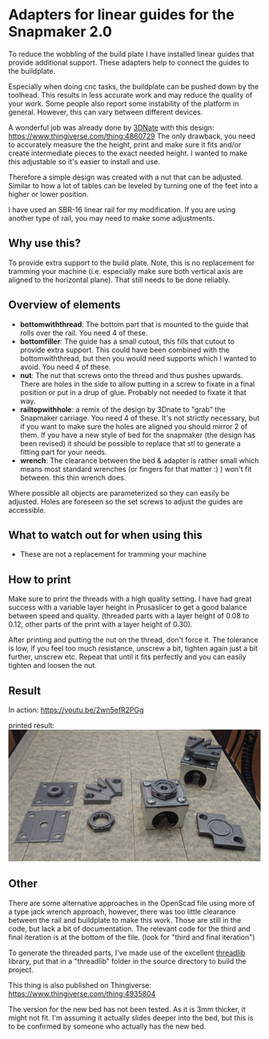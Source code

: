 # Adapters for linear guides for the Snapmaker 2.0
 To reduce the wobbling of the build plate I have installed linear guides that provide additional support. These adapters help to connect the guides to the buildplate.

 Especially when doing cnc tasks, the buildplate can be pushed down by the toolhead. This results in less accurate work and may reduce the quality of your work. Some people also report some instability of the platform in general. However, this can vary between different devices.

 A wonderful job was already done by [3DNate](https://www.thingiverse.com/3dnate/) with this design: https://www.thingiverse.com/thing:4860729
 The only drawback, you need to accurately measure the the height, print and make sure it fits and/or create intermediate pieces to the exact needed height. I wanted to make this adjustable so it's easier to install and use.

 Therefore a simple design was created with a nut that can be adjusted. Similar to how a lot of tables can be leveled by turning one of the feet into a higher or lower position.

 I have used an SBR-16 linear rail for my modification. If you are using another type of rail, you may need to make some adjustments.

## Why use this?
To provide extra support to the build plate.
Note, this is no replacement for tramming your machine (i.e. especially make sure both vertical axis are aligned to the horizontal plane). That still needs to be done reliably.

## Overview of elements
- **bottomwiththread**: The bottom part that is mounted to the guide that rolls over the rail.  You need 4 of these.
- **bottomfiller**: The guide has a small cutout, this fills that cutout to provide extra support.  This could have been combined with the bottomwiththread, but then you would need supports which I wanted to avoid. You need 4 of these.
- **nut**: The nut that screws onto the thread and thus pushes upwards. There are holes in the side to allow putting in a screw to fixate in a final position or put in a drup of glue. Probably not needed to fixate it that way.
- **railtopwithhole**: a remix of the design by 3Dnate to "grab" the Snapmaker carriage. You need 4 of these. It's not strictly necessary, but if you want to make sure the holes are aligned you should mirror 2 of them. If you have a new style of bed for the snapmaker (the design has been revised) it should be possible to replace that stl to generate a fitting part for your needs.
- **wrench**: The clearance between the bed & adapter is rather small which means most standard wrenches (or fingers for that matter :) ) won't fit between. this thin wrench does.

Where possible all objects are parameterized so they can easily be adjusted.
Holes are foreseen so the set screws to adjust the guides are accessible.

## What to watch out for when using this
- These are not a replacement for tramming your machine 

## How to print
Make sure to print the threads with a high quality setting. I have had great success with a variable layer height in Prusaslicer to get a good balance between speed and quality. (threaded parts with a layer height of 0.08 to 0.12, other parts of the print with a layer height of 0.30).

After printing and putting the nut on the thread, don't force it. The tolerance is low, if you feel too much resistance, unscrew a bit, tighten again just a bit further, unscrew etc.  Repeat that until it fits perfectly and you can easily tighten and loosen the nut.

## Result
In action: https://youtu.be/2wn5efR2PGg

printed result: ![printed result](img/result.jpg "Printed result")

## Other
There are some alternative approaches in the OpenScad file using more of a type jack wrench approach, however, there was too little clearance between the rail and buildplate to make this work. Those are still in the code, but lack a bit of documentation.  The relevant code for the third and final iteration is at the bottom of the file. (look for "third and final iteration")

To generate the threaded parts, I've made use of the excellent [threadlib](https://github.com/adrianschlatter/threadlib) library, put that in a "threadlib" folder in the source directory to build the project.

This thing is also published on Thingiverse: https://www.thingiverse.com/thing:4935804

The version for the new bed has not been tested. As it is 3mm thicker, it might not fit. I'm assuming it actually slides deeper into the bed, but this is to be confirmed by someone who actually has the new bed.